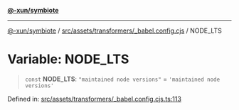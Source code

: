 [**@-xun/symbiote**](../../../../../README.md)

***

[@-xun/symbiote](../../../../../README.md) / [src/assets/transformers/\_babel.config.cjs](../README.md) / NODE\_LTS

# Variable: NODE\_LTS

> `const` **NODE\_LTS**: `"maintained node versions"` = `'maintained node versions'`

Defined in: [src/assets/transformers/\_babel.config.cjs.ts:113](https://github.com/Xunnamius/symbiote/blob/510118102ef530d135a286522a7a776ec12a8a72/src/assets/transformers/_babel.config.cjs.ts#L113)
